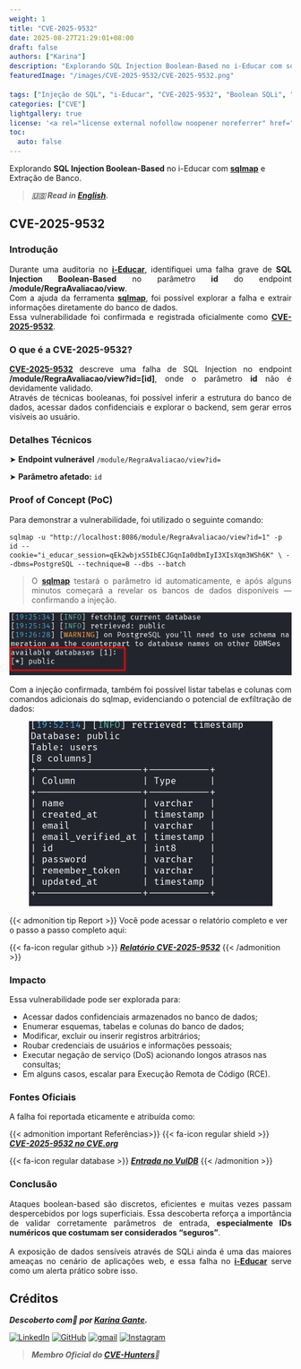 ```yaml
---
weight: 1
title: "CVE-2025-9532"
date: 2025-08-27T21:29:01+08:00
draft: false
authors: ["Karina"]
description: "Explorando SQL Injection Boolean-Based no i-Educar com sqlmap e Extração de Banco"
featuredImage: "/images/CVE-2025-9532/CVE-2025-9532.png"

tags: ["Injeção de SQL", "i-Educar", "CVE-2025-9532", "Boolean SQLi", "Cibersegurança"]
categories: ["CVE"]
lightgallery: true
license: '<a rel="license external nofollow noopener noreferrer" href="https://creativecommons.org/licenses/by-nc/4.0/" target="_blank">CC BY-NC 4.0</a>'
toc:
  auto: false
---
```


Explorando **SQL Injection Boolean-Based** no i-Educar com <b><a href="https://github.com/sqlmapproject/sqlmap" target=_blank>sqlmap</a></b> e Extração de Banco.

<!--more-->

> ***🇺🇸 Read in [English](http://karinagante.github.io/cve-2025-9532/).***

## CVE-2025-9532

### Introdução

<p align="justify">Durante uma auditoria no <b><a href="https://github.com/portabilis/i-educar" target=_blank>i-Educar</a></b>, identifiquei uma falha grave de <b>SQL Injection Boolean-Based</b> no parâmetro <b>id</b> do endpoint <b>/module/RegraAvaliacao/view</b>. </br> Com a ajuda da ferramenta <b><a href="https://github.com/sqlmapproject/sqlmap" target=_blank>sqlmap</a></b>, foi possível explorar a falha e extrair informações diretamente do banco de dados. </br> Essa vulnerabilidade foi confirmada e registrada oficialmente como <b><a href="https://www.cve.org/CVERecord?id=CVE-2025-9532" target=_blank>CVE-2025-9532</a></b>. </p>

### O que é a CVE-2025-9532?

<p align="justify"><b><a href="https://www.cve.org/CVERecord?id=CVE-2025-9532" target=_blank>CVE-2025-9532</a></b> descreve uma falha de SQL Injection no endpoint <b>/module/RegraAvaliacao/view?id=[id]</b>, onde o parâmetro <b>id</b> não é devidamente validado. </br> Através de técnicas booleanas, foi possível inferir a estrutura do banco de dados, acessar dados confidenciais e explorar o backend, sem gerar erros visíveis ao usuário.</p>

### Detalhes Técnicos

➤ **Endpoint vulnerável** `/module/RegraAvaliacao/view?id=`

➤ **Parâmetro afetado:** `id`

### Proof of Concept (PoC)

Para demonstrar a vulnerabilidade, foi utilizado o seguinte comando:

```terminal
sqlmap -u "http://localhost:8086/module/RegraAvaliacao/view?id=1" -p id --cookie="i_educar_session=qEk2wbjxS5IbECJGqnIa0dbmIyI3XIsXqm3WSh6K" \ --dbms=PostgreSQL --technique=B --dbs --batch
```
> <p align="justify">O <b><a href="https://github.com/sqlmapproject/sqlmap" target=_blank>sqlmap</a></b> testará o parâmetro id automaticamente, e após alguns minutos começará a revelar os bancos de dados disponíveis — confirmando a injeção.</p>

<p align="center">
<img src="/images/CVE-2025-9532/PoC1.png"><br>
</p>

<p align="justify">Com a injeção confirmada, também foi possível listar tabelas e colunas com comandos adicionais do sqlmap, evidenciando o potencial de exfiltração de dados:</p>

<p align="center">
<img src="/images/CVE-2025-9532/PoC2.png"><br>
</p>

{{< admonition tip Report >}}
Você pode acessar o relatório completo e ver o passo a passo completo aqui:

{{< fa-icon regular github >}}
***[Relatório CVE-2025-9532](https://github.com/KarinaGante/KG-Sec/blob/main/CVEs/Scada-LTS/CVE-2025-9532.md)***
{{< /admonition >}}

### Impacto

Essa vulnerabilidade pode ser explorada para:

- Acessar dados confidenciais armazenados no banco de dados;
- Enumerar esquemas, tabelas e colunas do banco de dados;
- Modificar, excluir ou inserir registros arbitrários;
- Roubar credenciais de usuários e informações pessoais;
- Executar negação de serviço (DoS) acionando longos atrasos nas consultas;
- Em alguns casos, escalar para Execução Remota de Código (RCE).

### Fontes Oficiais

A falha foi reportada eticamente e atribuída como:

{{< admonition important Referências>}} 
{{< fa-icon regular shield >}} 
***[CVE-2025-9532 no CVE.org](https://www.cve.org/CVERecord?id=CVE-2025-9532)***

{{< fa-icon regular database >}} 
***[Entrada no VulDB](https://vuldb.com/?id.321551)***
{{< /admonition >}}

### Conclusão

<p align="justify">Ataques boolean-based são discretos, eficientes e muitas vezes passam despercebidos por logs superficiais. Essa descoberta reforça a importância de validar corretamente parâmetros de entrada, <b>especialmente IDs numéricos que costumam ser considerados “seguros”</b>.</br></br> A exposição de dados sensíveis através de SQLi ainda é uma das maiores ameaças no cenário de aplicações web, e essa falha no <b><a href="https://github.com/portabilis/i-educar" target=_blank>i-Educar</a></b> serve como um alerta prático sobre isso.</p>

## Créditos

***Descoberto com💜 por [Karina Gante](https://karinagante.github.io/).*** 

[![LinkedIn](https://skillicons.dev/icons?i=linkedin&theme=dark)](https://www.linkedin.com/in/karina-gante/)
[![GitHub](https://skillicons.dev/icons?i=github&theme=dark)](https://www.github.com/KarinaGante/)
[![gmail](https://skillicons.dev/icons?i=gmail&theme=dark)](mailto:karina.gante1@gmail.com)
[![Instagram](https://skillicons.dev/icons?i=instagram&theme=dark)](https://www.instagram.com/karinovisk02/)

> ***Membro Oficial do [CVE-Hunters](https://www.cvehunters.com/)🏹***